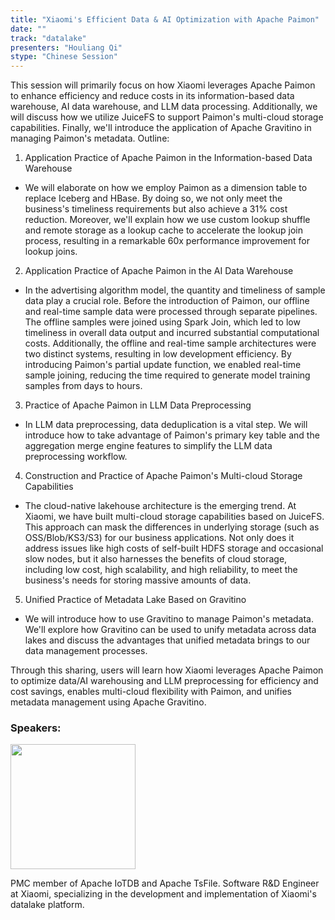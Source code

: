 ```yaml
---
title: "Xiaomi's Efficient Data & AI Optimization with Apache Paimon"
date: ""
track: "datalake"
presenters: "Houliang Qi"
stype: "Chinese Session"
--- 
```


This session will primarily focus on how Xiaomi leverages Apache Paimon to enhance efficiency and reduce costs in its information-based data warehouse, AI data warehouse, and LLM data processing. Additionally, we will discuss how we utilize JuiceFS to support Paimon's multi-cloud storage capabilities. Finally, we'll introduce the application of Apache Gravitino in managing Paimon's metadata.
Outline:
1. Application Practice of Apache Paimon in the Information-based Data Warehouse
  - We will elaborate on how we employ Paimon as a dimension table to replace Iceberg and HBase. By doing so, we not only meet the business's timeliness requirements but also achieve a 31% cost reduction. Moreover, we'll explain how we use custom lookup shuffle and remote storage as a lookup cache to accelerate the lookup join process, resulting in a remarkable 60x performance improvement for lookup joins.
2. Application Practice of Apache Paimon in the AI Data Warehouse
  - In the advertising algorithm model, the quantity and timeliness of sample data play a crucial role. Before the introduction of Paimon, our offline and real-time sample data were processed through separate pipelines. The offline samples were joined using Spark Join, which led to low timeliness in overall data output and incurred substantial computational costs. Additionally, the offline and real-time sample architectures were two distinct systems, resulting in low development efficiency. By introducing Paimon's partial update function, we enabled real-time sample joining, reducing the time required to generate model training samples from days to hours.
3. Practice of Apache Paimon in LLM Data Preprocessing
  - In LLM data preprocessing, data deduplication is a vital step. We will introduce how to take advantage of Paimon's primary key table and the aggregation merge engine features to simplify the LLM data preprocessing workflow.
4. Construction and Practice of Apache Paimon's Multi-cloud Storage Capabilities
  - The cloud-native lakehouse architecture is the emerging trend. At Xiaomi, we have built multi-cloud storage capabilities based on JuiceFS. This approach can mask the differences in underlying storage (such as OSS/Blob/KS3/S3) for our business applications. Not only does it address issues like high costs of self-built HDFS storage and occasional slow nodes, but it also harnesses the benefits of cloud storage, including low cost, high scalability, and high reliability, to meet the business's needs for storing massive amounts of data.
5. Unified Practice of Metadata Lake Based on Gravitino
  - We will introduce how to use Gravitino to manage Paimon's metadata. We'll explore how Gravitino can be used to unify metadata across data lakes and discuss the advantages that unified metadata brings to our data management processes.

Through this sharing, users will learn how Xiaomi leverages Apache Paimon to optimize data/AI warehousing and LLM preprocessing for efficiency and cost savings, enables multi-cloud flexibility with Paimon, and unifies metadata management using Apache Gravitino.

### Speakers:

<img src="https://sessionize.com/image/8968-400o400o1-XFskLG5iSQjayU8GPBBL9V.jpg" width="200" /><br/>

PMC member of Apache IoTDB and Apache TsFile. Software R&D Engineer at Xiaomi, specializing in the development and implementation of Xiaomi's datalake platform.